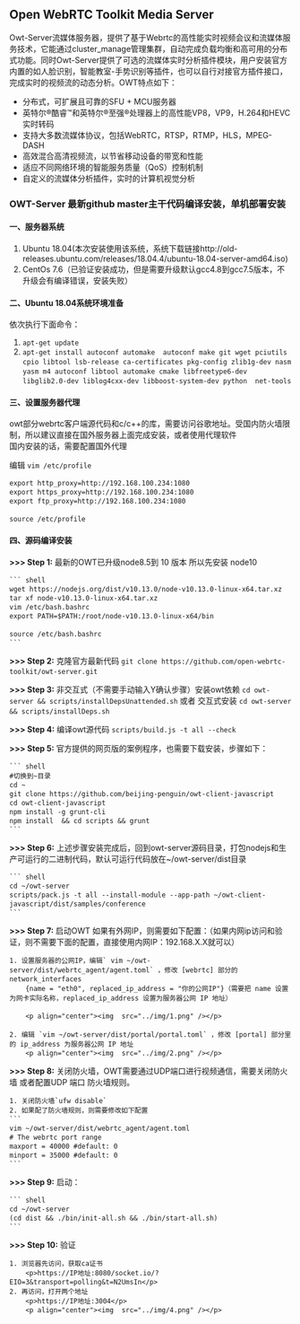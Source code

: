 ## Open WebRTC Toolkit Media Server

Owt-Server流媒体服务器，提供了基于Webrtc的高性能实时视频会议和流媒体服务技术，它能通过cluster_manage管理集群，自动完成负载均衡和高可用的分布式功能。同时Owt-Server提供了可选的流媒体实时分析插件模块，用户安装官方内置的如人脸识别，智能教室-手势识别等插件，也可以自行对接官方插件接口，完成实时的视频流的动态分析。OWT特点如下：

- 分布式，可扩展且可靠的SFU + MCU服务器
- 英特尔®酷睿™和英特尔®至强®处理器上的高性能VP8，VP9，H.264和HEVC实时转码
- 支持大多数流媒体协议，包括WebRTC，RTSP，RTMP，HLS，MPEG-DASH
- 高效混合高清视频流，以节省移动设备的带宽和性能
- 适应不同网络环境的智能服务质量（QoS）控制机制
- 自定义的流媒体分析插件，实时的计算机视觉分析

### OWT-Server 最新github master主干代码编译安装，单机部署安装
#### 一、服务器系统
1. Ubuntu 18.04(本次安装使用该系统，系统下载链接http://old-releases.ubuntu.com/releases/18.04.4/ubuntu-18.04-server-amd64.iso)
2. CentOs 7.6（已验证安装成功，但是需要升级默认gcc4.8到gcc7.5版本，不升级会有编译错误，安装失败）

#### 二、Ubuntu 18.04系统环境准备
依次执行下面命令：
1. `apt-get update`
2. `apt-get install autoconf automake  autoconf make git wget pciutils cpio libtool lsb-release ca-certificates pkg-config zlib1g-dev nasm yasm m4 autoconf libtool automake cmake libfreetype6-dev libglib2.0-dev liblog4cxx-dev libboost-system-dev python  net-tools`  

#### 三、设置服务器代理
owt部分webrtc客户端源代码和c/c++的库，需要访问谷歌地址。受国内防火墙限制，所以建议直接在国外服务器上面完成安装，或者使用代理软件  
国内安装的话，需要配置国外代理 

编辑 `vim /etc/profile` 

``` shell
export http_proxy=http://192.168.100.234:1080 
export https_proxy=http://192.168.100.234:1080 
export ftp_proxy=http://192.168.100.234:1080

source /etc/profile
```
 
#### 四、源码编译安装

**>>> Step 1:** 最新的OWT已升级node8.5到 10 版本 所以先安装 node10  

    ``` shell
    wget https://nodejs.org/dist/v10.13.0/node-v10.13.0-linux-x64.tar.xz
    tar xf node-v10.13.0-linux-x64.tar.xz
    vim /etc/bash.bashrc
    export PATH=$PATH:/root/node-v10.13.0-linux-x64/bin
    
    source /etc/bash.bashrc
    ```

**>>> Step 2:** 克隆官方最新代码 `git clone https://github.com/open-webrtc-toolkit/owt-server.git`

**>>> Step 3:** 非交互式（不需要手动输入Y确认步骤）安装owt依赖 `cd owt-server && scripts/installDepsUnattended.sh`  或者  交互式安装 `cd owt-server && scripts/installDeps.sh`

**>>> Step 4:** 编译owt源代码 `scripts/build.js -t all --check`

**>>> Step 5:** 官方提供的网页版的案例程序，也需要下载安装，步骤如下： 

    ``` shell
    #切换到~目录
    cd ~
    git clone https://github.com/beijing-penguin/owt-client-javascript
    cd owt-client-javascript
    npm install -g grunt-cli
    npm install  && cd scripts && grunt
    ```

**>>> Step 6:** 上述步骤安装完成后，回到owt-server源码目录，打包nodejs和生产可运行的二进制代码，默认可运行代码放在~/owt-server/dist目录 

    ``` shell
    cd ~/owt-server
    scripts/pack.js -t all --install-module --app-path ~/owt-client-javascript/dist/samples/conference
    ```

**>>> Step 7:** 启动OWT
如果有外网IP，则需要如下配置：（如果内网ip访问和验证，则不需要下面的配置，直接使用内网IP：192.168.X.X就可以）

    1. 设置服务器的公网IP，编辑` vim ~/owt-server/dist/webrtc_agent/agent.toml` ，修改 [webrtc] 部分的 network_interfaces
        {name = "eth0", replaced_ip_address = "你的公网IP"}（需要把 name 设置为网卡实际名称，replaced_ip_address 设置为服务器公网 IP 地址）
        
        <p align="center"><img  src="../img/1.png" /></p>
    
    2. 编辑 `vim ~/owt-server/dist/portal/portal.toml` ，修改 [portal] 部分里的 ip_address 为服务器公网 IP 地址
        <p align="center"><img  src="../img/2.png" /></p>
        
**>>> Step 8:** 关闭防火墙，OWT需要通过UDP端口进行视频通信，需要关闭防火墙 或者配置UDP 端口 防火墙规则。

    1. 关闭防火墙`ufw disable`
    2. 如果配了防火墙规则，则需要修改如下配置
    ```
    vim ~/owt-server/dist/webrtc_agent/agent.toml
    # The webrtc port range
    maxport = 40000 #default: 0
    minport = 35000 #default: 0
    ```

**>>> Step 9:** 启动： 

    ``` shell
    cd ~/owt-server
    (cd dist && ./bin/init-all.sh && ./bin/start-all.sh)
    ```



**>>> Step 10:** 验证

    1. 浏览器先访问，获取ca证书
        <p>https://IP地址:8080/socket.io/?EIO=3&transport=polling&t=N2UmsIn</p>
    2. 再访问，打开两个地址
        <p>https://IP地址:3004</p>
        <p align="center"><img  src="../img/4.png" /></p>